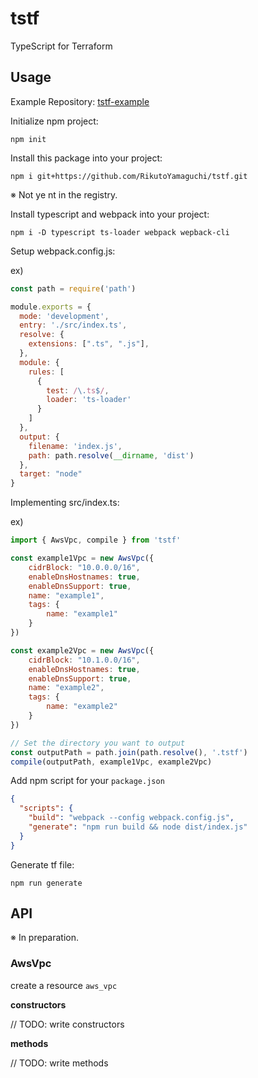 # tstf

TypeScript for Terraform

## Usage

Example Repository: [tstf-example](https://github.com/RikutoYamaguchi/tstf-example)

Initialize npm project:

```
npm init
```

Install this package into your project:

```
npm i git+https://github.com/RikutoYamaguchi/tstf.git
```

※ Not ye nt in the registry.

Install typescript and webpack into your project:

```
npm i -D typescript ts-loader webpack wepback-cli
```

Setup webpack.config.js:

ex)

```js
const path = require('path')

module.exports = {
  mode: 'development',
  entry: './src/index.ts',
  resolve: {
    extensions: [".ts", ".js"],
  },
  module: {
    rules: [
      {
        test: /\.ts$/,
        loader: 'ts-loader'
      }
    ]
  },
  output: {
    filename: 'index.js',
    path: path.resolve(__dirname, 'dist')
  },
  target: "node"
}
```

Implementing src/index.ts:

ex)

```js
import { AwsVpc, compile } from 'tstf'

const example1Vpc = new AwsVpc({
    cidrBlock: "10.0.0.0/16",
    enableDnsHostnames: true,
    enableDnsSupport: true,
    name: "example1",
    tags: {
        name: "example1"
    }
})

const example2Vpc = new AwsVpc({
    cidrBlock: "10.1.0.0/16",
    enableDnsHostnames: true,
    enableDnsSupport: true,
    name: "example2",
    tags: {
        name: "example2"
    }
})

// Set the directory you want to output
const outputPath = path.join(path.resolve(), '.tstf')
compile(outputPath, example1Vpc, example2Vpc)

```

Add npm script for your `package.json`

```json
{
  "scripts": {
    "build": "webpack --config webpack.config.js",
    "generate": "npm run build && node dist/index.js"
  }
}
```

Generate tf file:

```
npm run generate
```

## API

※ In preparation.

### AwsVpc

create a resource `aws_vpc`

**constructors**

// TODO: write constructors

**methods**

// TODO: write methods
